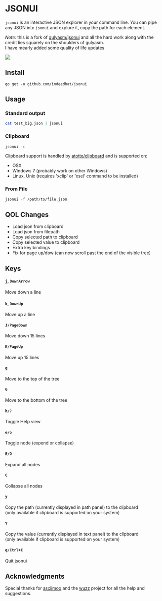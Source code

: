 # JSONUI

`jsonui` is an interactive JSON explorer in your command line. You can pipe any JSON into `jsonui` and explore it, copy the path for each element.

*Note:* this is a fork of [gulyasm/jsonui](https://github.com/gulyasm/jsonui) and all the hard work along with the credit
lies squarely on the shoulders of gulyasm.\
I have mearly added some quality of life updates

![](img/jsonui.gif)

## Install
`go get -u github.com/indeedhat/jsonui`

## Usage

### Standard output
```bash
cat test_big.json | jsonui
```
### Clipboard
```bash
jsonui -c
```
Clipboard support is handled by [atotto/clipboard](https://github.com/atotto/clipboard)
and is supported on:
- OSX
- Windows 7 (probably work on other Windows)
- Linux, Unix (requires 'xclip' or 'xsel' command to be installed)

### From File
```bash
jsonui -f /path/to/file.json
```

## QOL Changes
 - Load json from clipboard
 - Load json from filepath
 - Copy selected path to clipboard
 - Copy selected value to clipboard
 - Extra key bindings
 - Fix for page up/dow (can now scroll past the end of the visible tree)

## Keys

#### `j`, `DownArrow`
Move down a line

#### `k`, `DownUp`
Move up a line

#### `J/PageDown`
Move down 15 lines

#### `K/PageUp`
Move up 15 lines

#### `g`
Move to the top of the tree

#### `G`
Move to the bottom of the tree

#### `h/?`
Toggle Help view

#### `e/o`
Toggle node (expend or collapse)

#### `E/O`
Expand all nodes

#### `C`
Collapse all nodes

#### `y`
Copy the path (currently displayed in path panel) to the clipboard\
(only available if clipboard is supported on your system)

#### `Y`
Copy the value (currently displayed in text panel) to the clipboard\
(only available if clipboard is supported on your system)

#### `q/Ctrl+C`
Quit jsonui


## Acknowledgments
Special thanks for [asciimoo](https://github.com/asciimoo) and the [wuzz](https://github.com/asciimoo/wuzz) project for all the help and suggestions.  

